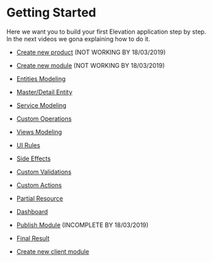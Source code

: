 # Getting Started

Here we want you to build your first Elevation application step by step. <br />	
In the next videos we gona explaining how to do it.


  - [Create new product](https://web.microsoftstream.com/video/3312e1bb-da1c-43db-9bd8-1b17ae8a67ab)
    (NOT WORKING BY 18/03/2019)


  - [Create new module](https://web.microsoftstream.com/video/83c66eae-ce9b-4a4c-8ea5-e8477b68fdda)
   (NOT WORKING BY 18/03/2019)
   
   
  - [Entities Modeling](https://web.microsoftstream.com/video/81d02eaa-12ae-43a5-8652-44a18656b228)


  - [Master/Detail Entity](https://web.microsoftstream.com/video/7c836f11-95b0-4e24-ae20-de5cc0227d75)
   
   
  - [Service Modeling](https://web.microsoftstream.com/video/cca124d4-5ec1-4e34-a441-23d8dfb05f60)

   
  - [Custom Operations](https://web.microsoftstream.com/video/545cb1c6-7e7a-4e3e-97f4-22f040ee5f58)

   
  - [Views Modeling](https://web.microsoftstream.com/video/53a44333-fdd5-476f-99fe-1dfb5cc2b7cf)
  
   
  - [UI Rules](https://web.microsoftstream.com/video/1e33ce52-8b28-4084-ac43-a1e126519d1e)

   
  - [Side Effects](https://web.microsoftstream.com/video/19180800-76cf-4361-bd3c-7a8b2f914ab7)

   
  - [Custom Validations](https://web.microsoftstream.com/video/a5f7de51-63a7-46a5-a7e2-64b088773a30)

   
  - [Custom Actions](https://web.microsoftstream.com/video/c60a3a01-de5d-433d-978c-211ddf4062ad)

   
  - [Partial Resource](https://web.microsoftstream.com/video/7d1df8e1-856a-45ea-893a-1b04edc1f9d9)
 
   
  - [Dashboard](https://web.microsoftstream.com/video/37964f8e-8fd3-4a99-96f7-73e8036c3da8)
  
   
  - [Publish Module](https://web.microsoftstream.com/video/aabacdc8-a09a-4b66-8ad1-1b4ec624f585)
    (INCOMPLETE BY 18/03/2019)

  - [Final Result](https://web.microsoftstream.com/video/f76a5f05-3db2-4bfd-bdff-20dec58c278b)
  
   
  - [Create new client module](https://web.microsoftstream.com/video/89cdbce0-676e-41cd-a70d-2aef5ae5eedf)

